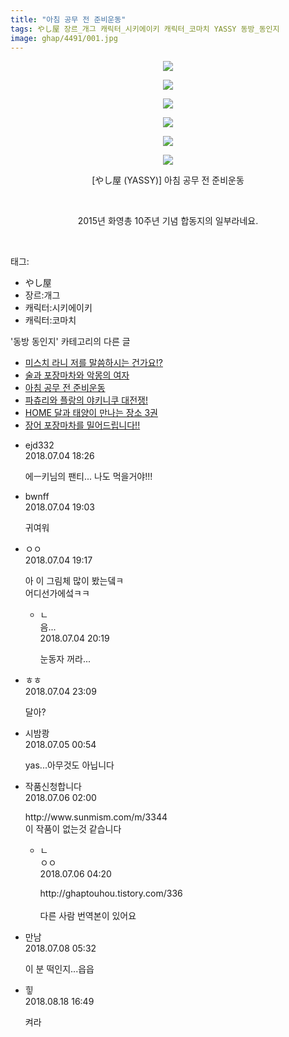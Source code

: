 ```yaml
---
title: "아침 공무 전 준비운동"
tags: やし屋 장르_개그 캐릭터_시키에이키 캐릭터_코마치 YASSY 동방_동인지
image: ghap/4491/001.jpg
---
```

<div class="article">
<p style="text-align: center; clear: none; float: none;"><img src="{{ site.nasurl }}/ghap/4491/001.jpg"/></p>
<p style="text-align: center; clear: none; float: none;"><img src="{{ site.nasurl }}/ghap/4491/002.jpg"/></p>
<p style="text-align: center; clear: none; float: none;"><img src="{{ site.nasurl }}/ghap/4491/003.jpg"/></p>
<p style="text-align: center; clear: none; float: none;"><img src="{{ site.nasurl }}/ghap/4491/004.jpg"/></p>
<p style="text-align: center; clear: none; float: none;"><img src="{{ site.nasurl }}/ghap/4491/005.jpg"/></p>
<p style="text-align: center; clear: none; float: none;"><img src="{{ site.nasurl }}/ghap/4491/006.jpg"/></p>
<p style="text-align: center; clear: none; float: none;">[やし屋 (YASSY)] 아침 공무 전 준비운동</p>
<p style="text-align: center; clear: none; float: none;"><br/></p>
<p style="text-align: center; clear: none; float: none;">2015년 화영총 10주년 기념 합동지의 일부라네요.</p>
<p><br/></p>
</div><div class="tagTrail">
<p>태그: </p>
<ul>
<li>やし屋</li>
<li>장르:개그</li>
<li>캐릭터:시키에이키</li>
<li>캐릭터:코마치</li>
</ul>
</div><div class="another">
<p>'동방 동인지' 카테고리의 다른 글</p>
<ul>
<li><a href="/2018-07-08-ghap_4494">미스치 라니 저를 말씀하시는 건가요!?</a></li>
<li><a href="/2018-07-08-ghap_4493">술과 포장마차와 악몽의 여자</a></li>
<li><a href="/2018-07-04-ghap_4491">아침 공무 전 준비운동</a></li>
<li><a href="/2018-07-04-ghap_4489">파츄리와 플랑의 야키니쿠 대전쟁!</a></li>
<li><a href="/2018-07-03-ghap_4488">HOME 달과 태양이 만나는 장소 3권</a></li>
<li><a href="/2018-06-29-ghap_4485">장어 포장마차를 밀어드립니다!!</a></li>
</ul>
</div><div class="cb_module cb_fluid">
<div class="cb_wrt cb_profile">
<div class="comment">
<ul>
<li class="cb_thumb_off" id="comment15280636">
<div class="cb_comment_area">
<div class="cb_info_area">
<div class="cb_section">
<span class="cb_nick_name">ejd332</span>
</div>
<div class="cb_section">
<span class="cb_date">2018.07.04 18:26 </span>
</div>
</div>
<div class="cb_dsc_comment">
<p class="cb_dsc">
											에ㅡ키님의 팬티... 나도 먹을거야!!!
										</p>
</div>
</div></li>
<li class="cb_thumb_off" id="comment15280645">
<div class="cb_comment_area">
<div class="cb_info_area">
<div class="cb_section">
<span class="cb_nick_name">bwnff</span>
</div>
<div class="cb_section">
<span class="cb_date">2018.07.04 19:03 </span>
</div>
</div>
<div class="cb_dsc_comment">
<p class="cb_dsc">
											귀여워
										</p>
</div>
</div></li>
<li class="cb_thumb_off" id="comment15280650">
<div class="cb_comment_area">
<div class="cb_info_area">
<div class="cb_section">
<span class="cb_nick_name">ㅇㅇ</span>
</div>
<div class="cb_section">
<span class="cb_date">2018.07.04 19:17 </span>
</div>
</div>
<div class="cb_dsc_comment">
<p class="cb_dsc">
											아 이 그림체 많이 봤는뎈ㅋ<br/>
어디선가에섴ㅋㅋ
										</p>
</div>
<ul>
<li class="cb_thumb_off" id="comment15280662">
<span class="cb_bu_subnode">ㄴ</span>
<div class="cb_comment_area">
<div class="cb_info_area">
<div class="cb_section">
<span class="cb_nick_name">음...</span>
</div>
<div class="cb_section">
<span class="cb_date">2018.07.04 20:19 </span>
</div>
</div>
<div class="cb_dsc_comment">
<p class="cb_dsc">
																눈동자 꺼라...
															</p>
</div>
</div>
</li>
</ul>
</div></li>
<li class="cb_thumb_off" id="comment15280722">
<div class="cb_comment_area">
<div class="cb_info_area">
<div class="cb_section">
<span class="cb_nick_name">ㅎㅎ</span>
</div>
<div class="cb_section">
<span class="cb_date">2018.07.04 23:09 </span>
</div>
</div>
<div class="cb_dsc_comment">
<p class="cb_dsc">
											달아?
										</p>
</div>
</div></li>
<li class="cb_thumb_off" id="comment15280772">
<div class="cb_comment_area">
<div class="cb_info_area">
<div class="cb_section">
<span class="cb_nick_name">시밤쾅</span>
</div>
<div class="cb_section">
<span class="cb_date">2018.07.05 00:54 </span>
</div>
</div>
<div class="cb_dsc_comment">
<p class="cb_dsc">
											yas...아무것도 아닙니다
										</p>
</div>
</div></li>
<li class="cb_thumb_off" id="comment15281219">
<div class="cb_comment_area">
<div class="cb_info_area">
<div class="cb_section">
<span class="cb_nick_name">작품신청합니다</span>
</div>
<div class="cb_section">
<span class="cb_date">2018.07.06 02:00 </span>
</div>
</div>
<div class="cb_dsc_comment">
<p class="cb_dsc">
											http://www.sunmism.com/m/3344<br/>
이 작품이 없는것 같습니다
										</p>
</div>
<ul>
<li class="cb_thumb_off" id="comment15281233">
<span class="cb_bu_subnode">ㄴ</span>
<div class="cb_comment_area">
<div class="cb_info_area">
<div class="cb_section">
<span class="cb_nick_name">ㅇㅇ</span>
</div>
<div class="cb_section">
<span class="cb_date">2018.07.06 04:20 </span>
</div>
</div>
<div class="cb_dsc_comment">
<p class="cb_dsc">
																http://ghaptouhou.tistory.com/336<br/>
<br/>
다른 사람 번역본이 있어요
															</p>
</div>
</div>
</li>
</ul>
</div></li>
<li class="cb_thumb_off" id="comment15282172">
<div class="cb_comment_area">
<div class="cb_info_area">
<div class="cb_section">
<span class="cb_nick_name">만남</span>
</div>
<div class="cb_section">
<span class="cb_date">2018.07.08 05:32 </span>
</div>
</div>
<div class="cb_dsc_comment">
<p class="cb_dsc">
											이 분 떡인지...읍읍
										</p>
</div>
</div></li>
<li class="cb_thumb_off" id="comment15311526">
<div class="cb_comment_area">
<div class="cb_info_area">
<div class="cb_section">
<span class="cb_nick_name">힣</span>
</div>
<div class="cb_section">
<span class="cb_date">2018.08.18 16:49 </span>
</div>
</div>
<div class="cb_dsc_comment">
<p class="cb_dsc">
											켜라
										</p>
</div>
</div></li>
</ul>
</div>
</div><!-- commentList close -->
</div>